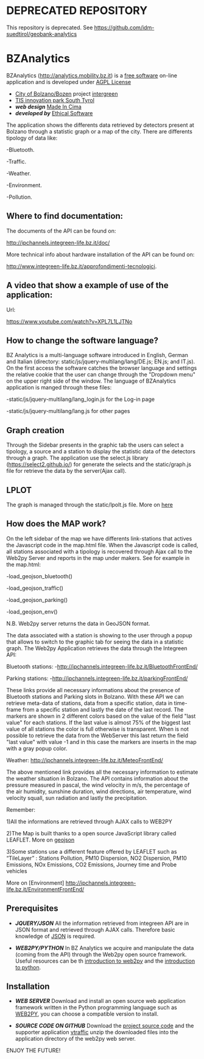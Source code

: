 DEPRECATED REPOSITORY
=====================

This repository is deprecated. See https://github.com/idm-suedtirol/geobank-analytics

# BZAnalytics

BZAnalytics (http://analytics.mobility.bz.it) is a [free software](http://www.gnu.org/philosophy/free-sw.html) on-line application and is developed under [AGPL License](http://www.gnu.org/licenses/agpl-3.0.en.html)
* [City of Bolzano/Bozen](http://www.gemeinde.bozen.it/) project [intergreen](http://www.integreen-life.bz.it/) 
* [TIS innovation park South Tyrol](http://www.tis.bz.it) 
* ***web design*** [Made In Cima](http://www.madeincima.it) 
* ***developed by*** [Ethical Software](http://www.ethicalsoftware.it)


The application shows the differents data retrieved by detectors present at Bolzano through a statistic graph or a map of the city. There are differents tipology of data like: 

-Bluetooth.

-Traffic.

-Weather.

-Environment.

-Pollution.

## Where to find documentation:
The documents of the API can be found on: 

http://ipchannels.integreen-life.bz.it/doc/

More technical info about hardware installation of the API can be found on: 

http://www.integreen-life.bz.it/approfondimenti-tecnologici.

## A video that show a example of use of the application:

Url:

https://www.youtube.com/watch?v=XPL7L1LJTNo

## How to change the software language?
BZ Analytics is a multi-language software introduced in English, German and Italian (directory: static/js/jquery-multilang/lang/DE.js; EN.js; and IT.js). On the first access the software catches the browser language and settings the relative cookie that the user can change through the "Dropdown menu" on the upper right side of the window. The language of BZAnalytics application is manged through these files:

-static/js/jquery-multilang/lang_login.js for the Log-in page

-static/js/jquery-multilang/lang.js for other pages

## Graph creation
Through the Sidebar presents in the graphic tab the users can select a tipology, a source and a station to display the statistic data of the detectors through a graph. The application use the select.js library (https://select2.github.io/) for generate the selects and the static/graph.js file for retrieve the data by the server(Ajax call).


## LPLOT
The graph is managed through the static/lpolt.js file.
More on [here](http://www.flotcharts.org/)

## How does the MAP work?


On the left sidebar of the map we have differents link-stations that actives the Javascript code in the map.html file. When the Javascript code is called, all stations associated with a tipology is recovered through Ajax call to the Web2py Server and reports in the map under makers. See for example  in the map.html:

-load_geojson_bluetooth()

-load_geojson_traffic()

-load_geojson_parking() 

-load_geojson_env()

N.B. Web2py server returns the data in GeoJSON format.

The data associated with a station is showing to the user through a popup that allows to switch to the graphic tab for seeing the data in a statistic graph.
The Web2py Application retrieves the data through the Integreen API:


Bluetooth stations: 
-http://ipchannels.integreen-life.bz.it/BluetoothFrontEnd/

Parking stations: 
-http://ipchannels.integreen-life.bz.it/parkingFrontEnd/ 

These links provide all necessary informations about the presence of Bluetooth stations and  Parking slots in Bolzano. With these API we can retrieve meta-data of stations,  data from a specific station, data in time-frame from a specific station and lastly the date of the last record.
The markers are shown in 2 different colors based on the value of the field "last value" for each stations. If the last value is almost 75% of the biggest last value of all stations the color is full otherwise is transparent.
When is not possible to retrieve the data from the WebServer this last return the field "last value" with value -1 and in this case the markers are inserts in the map with a gray popup color.

Weather: http://ipchannels.integreen-life.bz.it/MeteoFrontEnd/

The above mentioned link provides all the necessary information to estimate the weather situation in Bolzano. The API contains information about the pressure measured in pascal, the wind velocity in m/s, the percentage of the air humidity, sunshine duration, wind directions, air temperature, wind velocity squall, sun radiation and lastly the precipitation. 

Remember:


1)All the informations are retrieved through AJAX calls to WEB2PY

2)The Map is built thanks to a open source JavaScript library called LEAFLET. More on [geojson](http://leafletjs.com/examples/geojson.html)

3)Some stations use a different feature offered by LEAFLET such as “TileLayer”  : Stations Pollution, PM10 Dispersion, NO2 Dispersion, PM10 Emissions, NOx Emissions, CO2 Emissions, Journey time and Probe vehicles

More on [Environment] http://ipchannels.integreen-life.bz.it/EnvironmentFrontEnd/ 

## Prerequisites
* ***JQUERY/JSON***
All the information retrieved from integreen API are in JSON format and retrieved through AJAX calls. Therefore basic knowledge of [JSON](http://www.json.org) is required.

* ***WEB2PY/PYTHON***
In BZ Analytics we acquire and manipulate the data (coming from the API) through the Web2py open source framework.
Useful resources can be th [introduction to web2py](http://www.web2py.com/book/default/chapter/01) and the [introduction to python](https://wiki.python.org/moin/BeginnersGuide).

## Installation
* ***WEB SERVER***
Download and install an open source web application framework written in the Python programming language such as [WEB2PY](https://http://www.moneo.si/examples/download), you can choose a compatible version to install. 

* ***SOURCE CODE ON GITHUB***
Download the [project source code](https://github.com/tis-innovation-park/w2panalytics) and the supporter application [vtraffic](https://github.com/ilvalle/vtraffic)
unzip the downloaded files into the application directory of the web2py web server.

ENJOY THE FUTURE!
